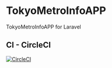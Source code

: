 # TokyoMetroInfoAPP
TokyoMetroInfoAPP for Laravel

## CI - CircleCI
[![CircleCI](https://circleci.com/gh/Win10TEC/TokyoMetroInfoAPP.svg?style=svg)](https://circleci.com/gh/Win10TEC/TokyoMetroInfoAPP)
